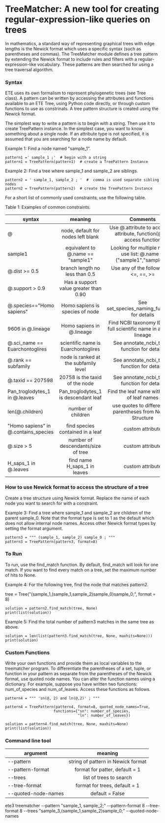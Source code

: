 # TreeMatcher: A new tool for creating regular-expression-like queries on trees

In mathematics, a standard way of representing graphical trees with edge lengths is the Newick format which uses a specific syntax (such as parentheses and commas). The TreeMatcher module defines a tree pattern by extending the Newick format to include rules and filters with a regular-expression-like vocabulary. These patterns are then searched for using a tree traversal algorithm.

### Syntax

ETE uses its own formalism to represent phylogenetic trees (see Tree class). A pattern can be written by accessing the attributes and functions available to an ETE Tree, using Python code directly, or through custom functions to use as constrinats. A tree pattern structure is created using the Newick format.


The simplest way to write a pattern is to begin with a string. Then use it to create TreePattern instance. In the simplest case, you want to know something about a single node. If an attribute type is not specified, it is assumed that you are searching for a node name by default.

Example 1: Find a node named "sample_1".
```
pattern1 =' sample_1 ;'	 # begin with a string
pattern1 = TreePattern(pattern1)  # create a TreePattern Instance

```
Example 2: Find a tree where sample_1 and sample_2 are siblings.
```
pattern2 = ' sample_1, sample_2 ; '  #  comma is used separate sibling nodes
pattern2 = TreePattern(pattern2)  # create the TreePattern Instance
```

For a short list of commonly used constraints, use the following table.

Table 1: Examples of common constraints.

|  syntax       						| meaning       						|  Comments																|
| ----------------------------------	|:----------------------------------:	|:---------------------------------------------------------------------:|
| @	            						| node, default for nodes left blank	| Use @.attribute to access an attribute, function(@) to access function|
| sample1								| equivalent to @.name == "sample1" 	| Looking for multiple names, use list: @.name in ("sample1","sample2") |
| @.dist >= 0.5     					| branch length no less than 0.5		| 	Use any of the following: <, <=, ==, >=								|
| @.support > 0.9	            		| Has a support value greater than 0.90	| 																		|
| @.species=="Homo sapiens"	    		| Homo sapiens is species of node		| See set_species_naming_function()	for details							|
| 9606 in @.lineage	            		| Homo sapiens in @.lineage				| Find NCBI taxonomy ID or the full scientific name	in a node's lineage	|
| @.sci_name == Euarchontoglires 		| scientific name is Euarchontoglires	| See annotate_ncbi_taxa() function for details 						|
| @.rank == subfamily 					| node is ranked at the subfamily level	| See annotate_ncbi_taxa() function for details							|
| @.taxid == 207598						|20758 is the taxid	of the node			| See annotate_ncbi_taxa() function for details							|
| Pan_troglodytes_1 in @.leaves			| Pan_troglodytes_1 is descendant leaf	| Find the leaf name within a list of leaf names						|
| len(@.children)						| number of children					| use quotes to differentiate parentheses from Newick Structure			|
| "Homo sapiens" in @.contains_species	| find species contained in a leaf		| custom attribute														|
| @.size > 5							| number of descendants/size of tree	| custom attribute 														|
| H_saps_1 in @.leaves					| find name H_saps_1 in leaves			| custom attribute														|


### How to use Newick format to access the structure of a tree
Create a tree structure using Newick format. Replace the name of each node you want to search for with a constraint.


Example 3: Find a tree where sample_1 and sample_2 are children of the parent sample_0.  Note that the format type is set to 1 as the default which does not allow internal node names. Access other Newick format types by setting the format argument.
```
pattern3 = """ (sample_1, sample_2) sample_0 ; """
pattern3 = TreePattern(pattern3, format=8)
```

### To Run
To run, use the find_match function.  By default, find_match will look for one match. If you want to find every match on a tree, set the maximum number of hits to None.


Example 4: For the following tree, find the node that matches pattern2.

tree = Tree("(sample_1,(sample_1,sample_2)sample_0)sample_0;", format = 8)

```
solution = pattern2.find_match(tree, None)
print(list(solution))
```

Example 5: Find the total number of pattern3 matches in the same tree as above.
```
solution = len(list(pattern3.find_match(tree, None, maxhits=None)))
print(solution)
```


### Custom Functions
Write your own functions and provide them as local variables to the treematcher program. To differentiate the parentheses of a set, tuple, or function in your pattern as separate from the parentheses of the Newick format, use quoted node names. You can alter the function names using a dictionary. For example, suppose you have written two functions: num_of_species and num_of_leaves. Access these functions as follows.

```
pattern4 = """ 'sn(@, 2) and ln(@,2)' ; """

pattern4 = TreePattern(pattern4, format=8, quoted_node_names=True,
                      functions={"sn": number_of_species,
                                 "ln": number_of_leaves})

solution = pattern4.find_match(tree, None, maxhits=None)
print(list(solution))
```

### Command line tool
|  argument       						| meaning       						|
| ----------------------------------	|:-------------------------------------:|
| --pattern								| string of  pattern in Newick format	|
| --pattern-format						| format for patter, default = 1		|
| --trees								| list of trees to search				|
| --tree-format							| format for trees, default = 1			|									|
| --quoted-node-names 					| default = False						|


ete3 treematcher --pattern "sample_1, sample_2;" --pattern-format 8 --tree-format 8 --trees "sample_3,(sample_1,sample_2)sample_0;" --quoted-node-names

